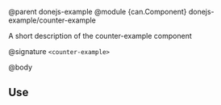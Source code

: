 @parent donejs-example
@module {can.Component} donejs-example/counter-example <counter-example>

A short description of the counter-example component

@signature `<counter-example>`

@body

## Use

